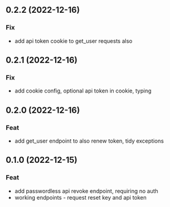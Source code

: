 ## 0.2.2 (2022-12-16)

### Fix

- add api token cookie to get_user requests also

## 0.2.1 (2022-12-16)

### Fix

- add cookie config, optional api token in cookie, typing

## 0.2.0 (2022-12-16)

### Feat

- add get_user endpoint to also renew token, tidy exceptions

## 0.1.0 (2022-12-15)

### Feat

- add passwordless api revoke endpoint, requiring no auth
- working endpoints - request reset key and api token
